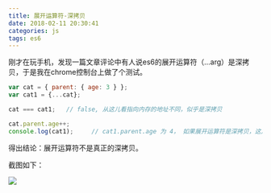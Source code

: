 ```yaml
---
title: 展开运算符-深拷贝
date: 2018-02-11 20:30:41
categories: js
tags: es6
---
```


刚才在玩手机，发现一篇文章评论中有人说es6的展开运算符（...arg）是深拷贝，于是我在chrome控制台上做了个测试。

```javascript
var cat = { parent: { age: 3 } };
var cat1 = {...cat};

cat === cat1;   // false, 从这儿看指向内存的地址不同，似乎是深拷贝

cat.parent.age++;
console.log(cat1);     // cat1.parent.age 为 4， 如果展开运算符是深拷贝，这儿的值应该为3.
```

得出结论：展开运算符不是真正的深拷贝。


截图如下：

![](http://img.blog.csdn.net/20180211210305601?watermark/2/text/aHR0cDovL2Jsb2cuY3Nkbi5uZXQvdGh6eDI2NWJvYm8=/font/5a6L5L2T/fontsize/400/fill/I0JBQkFCMA==/dissolve/70)